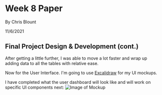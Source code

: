# Week 8 Paper

By Chris Blount

11/6/2021

## Final Project Design & Development (cont.)

After getting a little further, I was able to move a lot faster and wrap up adding data to all the tables with relative ease.

Now for the User Interface. I'm going to use [Excalidraw](https://excalidraw.com/) for my UI mockups.

I have completed what the user dashboard will look like and will work on specific UI components next: ![Image of Mockup](https://bubbzdotdev.github.io/CIT-225-Papers/images/web_app_mockup.PNG)
